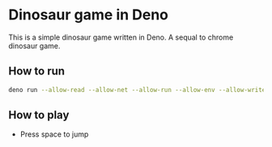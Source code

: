 # Dinosaur game in Deno

This is a simple dinosaur game written in Deno. A sequal to chrome dinosaur game.

## How to run

```bash
deno run --allow-read --allow-net --allow-run --allow-env --allow-write --unstable index.ts
```

## How to play

- Press space to jump
